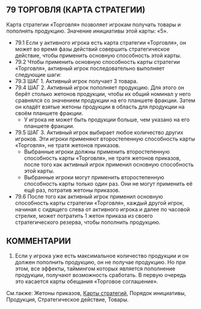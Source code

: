79 ТОРГОВЛЯ (КАРТА СТРАТЕГИИ)
---

Карта стратегии «Торговля» позволяет игрокам получать товары и пополнять продукцию. Значение инициативы этой карты: «5».
* 79.1 Если у активного игрока есть карта стратегии «Торговля», он может во время фазы действий совершить стратегическое действие, чтобы применить основную способность этой карты.
* 79.2 Чтобы применить основную способность карты стратегии «Торговля», активный игрок последовательно 
выполняет следующие шаги:
* 79.3 ШАГ 1. Активный игрок получает 3 товара.
* 79.4 ШАГ 2. Активный игрок пополняет продукцию. Для этого он берёт столько жетонов продукции, чтобы их общий номинал у него сравнялся со значением продукции на его планшете фракции. Затем он кладёт взятые жетоны продукции в область для продукции на своём планшете фракции.
    * У игрока не может быть продукции больше, чем указано на его планшете фракции.
* 79.5 ШАГ 3. Активный игрок выбирает любое количество других игроков. Эти игроки применяют второстепенную способность карты «Торговля», не тратя жетонов приказов.
    * Выбранные игроки должны применить второстепенную способность карты «Торговля», не тратя жетонов приказов, после того как активный игрок применил основную способность этой карты.
    * Выбранные игроки могут применить второстепенную способность карты только один раз. Они не могут применить её ещё раз, потратив жетоны приказов.
* 79.6 После того как активный игрок применил основную способность карты стратегии «Торговля», каждый другой игрок, начиная с сидящего слева от активного игрока и далее по часовой стрелке, может потратить 1 жетон приказа из своего стратегического резерва, чтобы пополнить продукцию.

КОММЕНТАРИИ
---
1) Если у игрока уже есть максимальное количество продукции и он должен пополнить продукцию, он не получае продукцию. Но при этом, все эффекты, таймингом которых является пополнение продукции, получают возможность сработать. В первую очередь это касается карты обещания «Торговое соглашение».

См.также: Жетоны приказов, [Карты стратегий](strategycards.md), Порядок инициативы, Продукция, Стратегическое действие, Товары.
